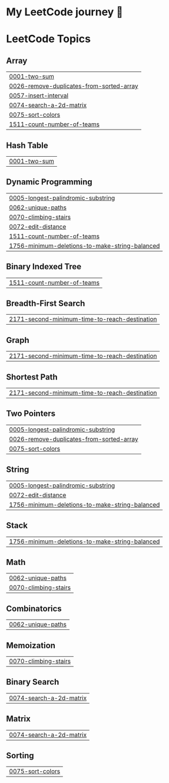 # My LeetCode journey 🚀
<!---LeetCode Topics Start-->
# LeetCode Topics
## Array
|  |
| ------- |
| [0001-two-sum](https://github.com/Thiraput01/Leetcode/tree/master/0001-two-sum) |
| [0026-remove-duplicates-from-sorted-array](https://github.com/Thiraput01/Leetcode/tree/master/0026-remove-duplicates-from-sorted-array) |
| [0057-insert-interval](https://github.com/Thiraput01/Leetcode/tree/master/0057-insert-interval) |
| [0074-search-a-2d-matrix](https://github.com/Thiraput01/Leetcode/tree/master/0074-search-a-2d-matrix) |
| [0075-sort-colors](https://github.com/Thiraput01/Leetcode/tree/master/0075-sort-colors) |
| [1511-count-number-of-teams](https://github.com/Thiraput01/Leetcode/tree/master/1511-count-number-of-teams) |
## Hash Table
|  |
| ------- |
| [0001-two-sum](https://github.com/Thiraput01/Leetcode/tree/master/0001-two-sum) |
## Dynamic Programming
|  |
| ------- |
| [0005-longest-palindromic-substring](https://github.com/Thiraput01/Leetcode/tree/master/0005-longest-palindromic-substring) |
| [0062-unique-paths](https://github.com/Thiraput01/Leetcode/tree/master/0062-unique-paths) |
| [0070-climbing-stairs](https://github.com/Thiraput01/Leetcode/tree/master/0070-climbing-stairs) |
| [0072-edit-distance](https://github.com/Thiraput01/Leetcode/tree/master/0072-edit-distance) |
| [1511-count-number-of-teams](https://github.com/Thiraput01/Leetcode/tree/master/1511-count-number-of-teams) |
| [1756-minimum-deletions-to-make-string-balanced](https://github.com/Thiraput01/Leetcode/tree/master/1756-minimum-deletions-to-make-string-balanced) |
## Binary Indexed Tree
|  |
| ------- |
| [1511-count-number-of-teams](https://github.com/Thiraput01/Leetcode/tree/master/1511-count-number-of-teams) |
## Breadth-First Search
|  |
| ------- |
| [2171-second-minimum-time-to-reach-destination](https://github.com/Thiraput01/Leetcode/tree/master/2171-second-minimum-time-to-reach-destination) |
## Graph
|  |
| ------- |
| [2171-second-minimum-time-to-reach-destination](https://github.com/Thiraput01/Leetcode/tree/master/2171-second-minimum-time-to-reach-destination) |
## Shortest Path
|  |
| ------- |
| [2171-second-minimum-time-to-reach-destination](https://github.com/Thiraput01/Leetcode/tree/master/2171-second-minimum-time-to-reach-destination) |
## Two Pointers
|  |
| ------- |
| [0005-longest-palindromic-substring](https://github.com/Thiraput01/Leetcode/tree/master/0005-longest-palindromic-substring) |
| [0026-remove-duplicates-from-sorted-array](https://github.com/Thiraput01/Leetcode/tree/master/0026-remove-duplicates-from-sorted-array) |
| [0075-sort-colors](https://github.com/Thiraput01/Leetcode/tree/master/0075-sort-colors) |
## String
|  |
| ------- |
| [0005-longest-palindromic-substring](https://github.com/Thiraput01/Leetcode/tree/master/0005-longest-palindromic-substring) |
| [0072-edit-distance](https://github.com/Thiraput01/Leetcode/tree/master/0072-edit-distance) |
| [1756-minimum-deletions-to-make-string-balanced](https://github.com/Thiraput01/Leetcode/tree/master/1756-minimum-deletions-to-make-string-balanced) |
## Stack
|  |
| ------- |
| [1756-minimum-deletions-to-make-string-balanced](https://github.com/Thiraput01/Leetcode/tree/master/1756-minimum-deletions-to-make-string-balanced) |
## Math
|  |
| ------- |
| [0062-unique-paths](https://github.com/Thiraput01/Leetcode/tree/master/0062-unique-paths) |
| [0070-climbing-stairs](https://github.com/Thiraput01/Leetcode/tree/master/0070-climbing-stairs) |
## Combinatorics
|  |
| ------- |
| [0062-unique-paths](https://github.com/Thiraput01/Leetcode/tree/master/0062-unique-paths) |
## Memoization
|  |
| ------- |
| [0070-climbing-stairs](https://github.com/Thiraput01/Leetcode/tree/master/0070-climbing-stairs) |
## Binary Search
|  |
| ------- |
| [0074-search-a-2d-matrix](https://github.com/Thiraput01/Leetcode/tree/master/0074-search-a-2d-matrix) |
## Matrix
|  |
| ------- |
| [0074-search-a-2d-matrix](https://github.com/Thiraput01/Leetcode/tree/master/0074-search-a-2d-matrix) |
## Sorting
|  |
| ------- |
| [0075-sort-colors](https://github.com/Thiraput01/Leetcode/tree/master/0075-sort-colors) |
<!---LeetCode Topics End-->
